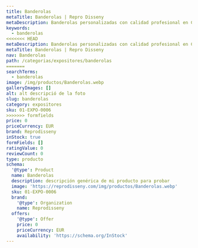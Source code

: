 ```yaml
---
title: Banderolas
metaTitle: Banderolas | Repro Disseny
metaDescription: Banderolas personalizadas con calidad profesional en Cataluña.
keywords:
  - banderolas
<<<<<<< HEAD
metaDescription: Banderolas personalizadas con calidad profesional en Cataluña.
metaTitle: Banderolas | Repro Disseny
nav: Banderolas
path: /categorias/expositores/banderolas
=======
searchTerms:
  - banderolas
image: /img/productos/Banderolas.webp
galleryImages: []
alt: alt descripció de la foto
slug: banderolas
category: expositores
sku: 01-EXPO-0006
>>>>>>> formfields
price: 0
priceCurrency: EUR
brand: Reprodisseny
inStock: true
formFields: []
ratingValue: 0
reviewCount: 0
type: producto
schema:
  '@type': Product
  name: Banderolas
  description: descripción genérica de mi producto para probar
  image: 'https://reprodisseny.com/img/productos/Banderolas.webp'
  sku: 01-EXPO-0006
  brand:
    '@type': Organization
    name: Reprodisseny
  offers:
    '@type': Offer
    price: 0
    priceCurrency: EUR
    availability: 'https://schema.org/InStock'
---
```


